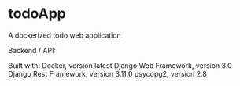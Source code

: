 # todoApp
A dockerized todo web application

Backend / API:

Built with:
Docker, version latest
Django Web Framework, version 3.0
Django Rest Framework, version 3.11.0
psycopg2, version 2.8